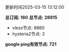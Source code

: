 更新时间2025-03-15 13:12:00

**总订阅: 160**
**总节点: 28915**
- vless节点: 8860
- hysteria2节点: 2

**google ping有效节点: 721**
